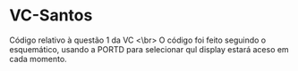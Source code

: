 # VC-Santos
Código relativo à questão 1 da VC <\br>
O código foi feito seguindo o esquemático, usando a PORTD para selecionar qul display estará aceso em cada momento.
